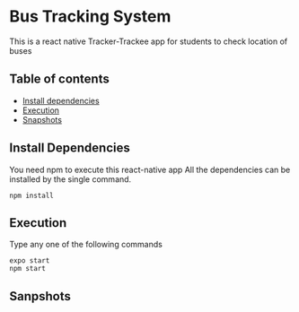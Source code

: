 # Bus Tracking System
This is a react native Tracker-Trackee app for students to check location of buses

## Table of contents
- [Install dependencies](#install-dependencies)
- [Execution](#execution)
- [Snapshots](#snapshots)

## Install Dependencies
You need npm to execute this react-native app
All the dependencies can be installed by the single command.
```
npm install
```

## Execution
Type any one of the following commands
```
expo start
npm start
```
## Sanpshots
